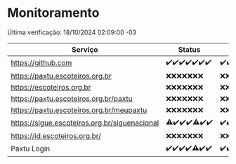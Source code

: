 # Monitoramento

Última verificação: 18/10/2024 02:09:00 -03

|Serviço|Status|Últimas 24h|
|---|---|---|
|https://github.com|<span title="2024-10-11: OK=23">✔️</span><span title="2024-10-12: OK=23">✔️</span><span title="2024-10-13: OK=23">✔️</span><span title="2024-10-14: OK=23">✔️</span><span title="2024-10-15: OK=23">✔️</span><span title="2024-10-16: OK=23">✔️</span><span title="2024-10-17: OK=5">✔️</span>|<span title="17/10/2024 03:12:00 -03 : 200">✔️</span><span title="17/10/2024 04:08:00 -03 : 200">✔️</span><span title="17/10/2024 05:11:00 -03 : 200">✔️</span><span title="17/10/2024 06:09:00 -03 : 200">✔️</span><span title="17/10/2024 07:08:00 -03 : 200">✔️</span><span title="17/10/2024 08:07:00 -03 : 200">✔️</span><span title="17/10/2024 09:15:00 -03 : 200">✔️</span><span title="17/10/2024 10:17:00 -03 : 200">✔️</span><span title="17/10/2024 11:08:00 -03 : 200">✔️</span><span title="17/10/2024 12:07:00 -03 : 200">✔️</span><span title="17/10/2024 13:10:00 -03 : 200">✔️</span><span title="17/10/2024 14:07:00 -03 : 200">✔️</span><span title="17/10/2024 15:10:00 -03 : 200">✔️</span><span title="17/10/2024 16:07:00 -03 : 200">✔️</span><span title="17/10/2024 17:09:00 -03 : 200">✔️</span><span title="17/10/2024 18:07:00 -03 : 200">✔️</span><span title="17/10/2024 19:08:00 -03 : 200">✔️</span><span title="17/10/2024 20:08:00 -03 : 200">✔️</span><span title="17/10/2024 21:39:00 -03 : 200">✔️</span><span title="17/10/2024 23:11:00 -03 : 200">✔️</span><span title="18/10/2024 00:16:00 -03 : 200">✔️</span><span title="18/10/2024 01:11:00 -03 : 200">✔️</span><span title="18/10/2024 02:09:00 -03 : 200">✔️</span>|
|https://paxtu.escoteiros.org.br|<span title="2024-10-11: Falhas=23">❌</span><span title="2024-10-12: Falhas=23">❌</span><span title="2024-10-13: Falhas=23">❌</span><span title="2024-10-14: Falhas=23">❌</span><span title="2024-10-15: Falhas=23">❌</span><span title="2024-10-16: Falhas=23">❌</span><span title="2024-10-17: Falhas=5">❌</span>|<span title="17/10/2024 03:12:00 -03 : 403">❌</span><span title="17/10/2024 04:08:00 -03 : 403">❌</span><span title="17/10/2024 05:11:00 -03 : 403">❌</span><span title="17/10/2024 06:09:00 -03 : 403">❌</span><span title="17/10/2024 07:08:00 -03 : 403">❌</span><span title="17/10/2024 08:07:00 -03 : 403">❌</span><span title="17/10/2024 09:15:00 -03 : 403">❌</span><span title="17/10/2024 10:17:00 -03 : 403">❌</span><span title="17/10/2024 11:08:00 -03 : 403">❌</span><span title="17/10/2024 12:07:00 -03 : 403">❌</span><span title="17/10/2024 13:10:00 -03 : 403">❌</span><span title="17/10/2024 14:07:00 -03 : 403">❌</span><span title="17/10/2024 15:10:00 -03 : 403">❌</span><span title="17/10/2024 16:07:00 -03 : 403">❌</span><span title="17/10/2024 17:09:00 -03 : 403">❌</span><span title="17/10/2024 18:07:00 -03 : 403">❌</span><span title="17/10/2024 19:08:00 -03 : 403">❌</span><span title="17/10/2024 20:08:00 -03 : 403">❌</span><span title="17/10/2024 21:39:00 -03 : 403">❌</span><span title="17/10/2024 23:11:00 -03 : 403">❌</span><span title="18/10/2024 00:16:00 -03 : 403">❌</span><span title="18/10/2024 01:11:00 -03 : 403">❌</span><span title="18/10/2024 02:09:00 -03 : 403">❌</span>|
|https://escoteiros.org.br|<span title="2024-10-11: Falhas=23">❌</span><span title="2024-10-12: Falhas=23">❌</span><span title="2024-10-13: Falhas=23">❌</span><span title="2024-10-14: Falhas=23">❌</span><span title="2024-10-15: Falhas=23">❌</span><span title="2024-10-16: Falhas=23">❌</span><span title="2024-10-17: Falhas=5">❌</span>|<span title="17/10/2024 03:12:00 -03 : 403">❌</span><span title="17/10/2024 04:08:00 -03 : 403">❌</span><span title="17/10/2024 05:11:00 -03 : 403">❌</span><span title="17/10/2024 06:09:00 -03 : 403">❌</span><span title="17/10/2024 07:08:00 -03 : 403">❌</span><span title="17/10/2024 08:07:00 -03 : 403">❌</span><span title="17/10/2024 09:15:00 -03 : 403">❌</span><span title="17/10/2024 10:17:00 -03 : 403">❌</span><span title="17/10/2024 11:08:00 -03 : 403">❌</span><span title="17/10/2024 12:07:00 -03 : 403">❌</span><span title="17/10/2024 13:10:00 -03 : 403">❌</span><span title="17/10/2024 14:07:00 -03 : 403">❌</span><span title="17/10/2024 15:10:00 -03 : 403">❌</span><span title="17/10/2024 16:07:00 -03 : 403">❌</span><span title="17/10/2024 17:09:00 -03 : 403">❌</span><span title="17/10/2024 18:07:00 -03 : 403">❌</span><span title="17/10/2024 19:08:00 -03 : 403">❌</span><span title="17/10/2024 20:08:00 -03 : 403">❌</span><span title="17/10/2024 21:39:00 -03 : 403">❌</span><span title="17/10/2024 23:11:00 -03 : 403">❌</span><span title="18/10/2024 00:16:00 -03 : 403">❌</span><span title="18/10/2024 01:11:00 -03 : 403">❌</span><span title="18/10/2024 02:09:00 -03 : 403">❌</span>|
|https://paxtu.escoteiros.org.br/paxtu|<span title="2024-10-11: Falhas=23">❌</span><span title="2024-10-12: Falhas=23">❌</span><span title="2024-10-13: Falhas=23">❌</span><span title="2024-10-14: Falhas=23">❌</span><span title="2024-10-15: Falhas=23">❌</span><span title="2024-10-16: Falhas=23">❌</span><span title="2024-10-17: Falhas=5">❌</span>|<span title="17/10/2024 03:12:00 -03 : 403">❌</span><span title="17/10/2024 04:08:00 -03 : 403">❌</span><span title="17/10/2024 05:11:00 -03 : 403">❌</span><span title="17/10/2024 06:09:00 -03 : 403">❌</span><span title="17/10/2024 07:08:00 -03 : 403">❌</span><span title="17/10/2024 08:07:00 -03 : 403">❌</span><span title="17/10/2024 09:15:00 -03 : 403">❌</span><span title="17/10/2024 10:17:00 -03 : 403">❌</span><span title="17/10/2024 11:08:00 -03 : 403">❌</span><span title="17/10/2024 12:07:00 -03 : 403">❌</span><span title="17/10/2024 13:10:00 -03 : 403">❌</span><span title="17/10/2024 14:07:00 -03 : 403">❌</span><span title="17/10/2024 15:10:00 -03 : 403">❌</span><span title="17/10/2024 16:07:00 -03 : 403">❌</span><span title="17/10/2024 17:09:00 -03 : 403">❌</span><span title="17/10/2024 18:07:00 -03 : 403">❌</span><span title="17/10/2024 19:08:00 -03 : 403">❌</span><span title="17/10/2024 20:08:00 -03 : 403">❌</span><span title="17/10/2024 21:39:00 -03 : 403">❌</span><span title="17/10/2024 23:11:00 -03 : 403">❌</span><span title="18/10/2024 00:16:00 -03 : 403">❌</span><span title="18/10/2024 01:11:00 -03 : 403">❌</span><span title="18/10/2024 02:09:00 -03 : 403">❌</span>|
|https://paxtu.escoteiros.org.br/meupaxtu|<span title="2024-10-11: Falhas=23">❌</span><span title="2024-10-12: Falhas=23">❌</span><span title="2024-10-13: Falhas=23">❌</span><span title="2024-10-14: Falhas=23">❌</span><span title="2024-10-15: Falhas=23">❌</span><span title="2024-10-16: Falhas=23">❌</span><span title="2024-10-17: Falhas=5">❌</span>|<span title="17/10/2024 03:12:00 -03 : 403">❌</span><span title="17/10/2024 04:08:00 -03 : 403">❌</span><span title="17/10/2024 05:11:00 -03 : 403">❌</span><span title="17/10/2024 06:09:00 -03 : 403">❌</span><span title="17/10/2024 07:08:00 -03 : 403">❌</span><span title="17/10/2024 08:07:00 -03 : 403">❌</span><span title="17/10/2024 09:15:00 -03 : 403">❌</span><span title="17/10/2024 10:17:00 -03 : 403">❌</span><span title="17/10/2024 11:08:00 -03 : 403">❌</span><span title="17/10/2024 12:07:00 -03 : 403">❌</span><span title="17/10/2024 13:10:00 -03 : 403">❌</span><span title="17/10/2024 14:07:00 -03 : 403">❌</span><span title="17/10/2024 15:10:00 -03 : 403">❌</span><span title="17/10/2024 16:07:00 -03 : 403">❌</span><span title="17/10/2024 17:09:00 -03 : 403">❌</span><span title="17/10/2024 18:07:00 -03 : 403">❌</span><span title="17/10/2024 19:08:00 -03 : 403">❌</span><span title="17/10/2024 20:08:00 -03 : 403">❌</span><span title="17/10/2024 21:39:00 -03 : 403">❌</span><span title="17/10/2024 23:11:00 -03 : 403">❌</span><span title="18/10/2024 00:16:00 -03 : 403">❌</span><span title="18/10/2024 01:11:00 -03 : 403">❌</span><span title="18/10/2024 02:09:00 -03 : 403">❌</span>|
|https://sigue.escoteiros.org.br/siguenacional|<span title="2024-10-11: OK=22, Falhas=1">⚠️</span><span title="2024-10-12: OK=23">✔️</span><span title="2024-10-13: OK=23">✔️</span><span title="2024-10-14: OK=23">✔️</span><span title="2024-10-15: OK=21, Falhas=2">⚠️</span><span title="2024-10-16: OK=23">✔️</span><span title="2024-10-17: OK=5">✔️</span>|<span title="17/10/2024 03:12:00 -03 : 200">✔️</span><span title="17/10/2024 04:08:00 -03 : 200">✔️</span><span title="17/10/2024 05:11:00 -03 : 200">✔️</span><span title="17/10/2024 06:09:00 -03 : 200">✔️</span><span title="17/10/2024 07:08:00 -03 : 200">✔️</span><span title="17/10/2024 08:07:00 -03 : 200">✔️</span><span title="17/10/2024 09:15:00 -03 : 200">✔️</span><span title="17/10/2024 10:17:00 -03 : 200">✔️</span><span title="17/10/2024 11:08:00 -03 : 200">✔️</span><span title="17/10/2024 12:07:00 -03 : 200">✔️</span><span title="17/10/2024 13:10:00 -03 : 200">✔️</span><span title="17/10/2024 14:07:00 -03 : 200">✔️</span><span title="17/10/2024 15:10:00 -03 : 200">✔️</span><span title="17/10/2024 16:07:00 -03 : 200">✔️</span><span title="17/10/2024 17:09:00 -03 : 200">✔️</span><span title="17/10/2024 18:07:00 -03 : 200">✔️</span><span title="17/10/2024 19:08:00 -03 : 200">✔️</span><span title="17/10/2024 20:08:00 -03 : 200">✔️</span><span title="17/10/2024 21:39:00 -03 : 200">✔️</span><span title="17/10/2024 23:11:00 -03 : 200">✔️</span><span title="18/10/2024 00:16:00 -03 : 200">✔️</span><span title="18/10/2024 01:11:00 -03 : 200">✔️</span><span title="18/10/2024 02:09:00 -03 : 200">✔️</span>|
|https://id.escoteiros.org.br/|<span title="2024-10-11: Falhas=23">❌</span><span title="2024-10-12: Falhas=23">❌</span><span title="2024-10-13: Falhas=23">❌</span><span title="2024-10-14: Falhas=23">❌</span><span title="2024-10-15: Falhas=23">❌</span><span title="2024-10-16: Falhas=23">❌</span><span title="2024-10-17: Falhas=5">❌</span>|<span title="17/10/2024 03:12:00 -03 : 403">❌</span><span title="17/10/2024 04:08:00 -03 : 403">❌</span><span title="17/10/2024 05:11:00 -03 : 403">❌</span><span title="17/10/2024 06:09:00 -03 : 403">❌</span><span title="17/10/2024 07:08:00 -03 : 403">❌</span><span title="17/10/2024 08:07:00 -03 : 403">❌</span><span title="17/10/2024 09:15:00 -03 : 403">❌</span><span title="17/10/2024 10:17:00 -03 : 403">❌</span><span title="17/10/2024 11:08:00 -03 : 403">❌</span><span title="17/10/2024 12:07:00 -03 : 403">❌</span><span title="17/10/2024 13:10:00 -03 : 403">❌</span><span title="17/10/2024 14:07:00 -03 : 403">❌</span><span title="17/10/2024 15:10:00 -03 : 403">❌</span><span title="17/10/2024 16:07:00 -03 : 403">❌</span><span title="17/10/2024 17:09:00 -03 : 403">❌</span><span title="17/10/2024 18:07:00 -03 : 403">❌</span><span title="17/10/2024 19:08:00 -03 : 403">❌</span><span title="17/10/2024 20:08:00 -03 : 403">❌</span><span title="17/10/2024 21:39:00 -03 : 403">❌</span><span title="17/10/2024 23:11:00 -03 : 403">❌</span><span title="18/10/2024 00:16:00 -03 : 403">❌</span><span title="18/10/2024 01:11:00 -03 : 403">❌</span><span title="18/10/2024 02:09:00 -03 : 403">❌</span>|
|Paxtu Login|<span title="2024-10-11: OK=23">✔️</span><span title="2024-10-12: OK=23">✔️</span><span title="2024-10-13: OK=23">✔️</span><span title="2024-10-14: OK=23">✔️</span><span title="2024-10-15: OK=22, Falhas=1">⚠️</span><span title="2024-10-16: OK=23">✔️</span><span title="2024-10-17: OK=5">✔️</span>|<span title="17/10/2024 03:12:00 -03 : 200">✔️</span><span title="17/10/2024 04:08:00 -03 : 200">✔️</span><span title="17/10/2024 05:11:00 -03 : 200">✔️</span><span title="17/10/2024 06:09:00 -03 : 200">✔️</span><span title="17/10/2024 07:08:00 -03 : 200">✔️</span><span title="17/10/2024 08:07:00 -03 : 200">✔️</span><span title="17/10/2024 09:15:00 -03 : 200">✔️</span><span title="17/10/2024 10:17:00 -03 : 200">✔️</span><span title="17/10/2024 11:08:00 -03 : 200">✔️</span><span title="17/10/2024 12:07:00 -03 : 200">✔️</span><span title="17/10/2024 13:10:00 -03 : 200">✔️</span><span title="17/10/2024 14:07:00 -03 : 200">✔️</span><span title="17/10/2024 15:10:00 -03 : 200">✔️</span><span title="17/10/2024 16:07:00 -03 : 200">✔️</span><span title="17/10/2024 17:09:00 -03 : 200">✔️</span><span title="17/10/2024 18:07:00 -03 : 200">✔️</span><span title="17/10/2024 19:08:00 -03 : 200">✔️</span><span title="17/10/2024 20:08:00 -03 : 200">✔️</span><span title="17/10/2024 21:39:00 -03 : 200">✔️</span><span title="17/10/2024 23:11:00 -03 : 200">✔️</span><span title="18/10/2024 00:16:00 -03 : 200">✔️</span><span title="18/10/2024 01:11:00 -03 : 200">✔️</span><span title="18/10/2024 02:09:00 -03 : 200">✔️</span>|
